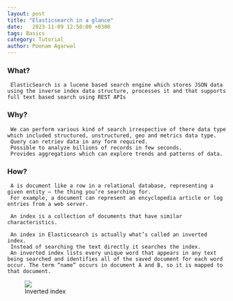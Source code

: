 ```yaml
---
layout: post
title: "Elasticsearch in a glance"
date: 	2023-11-09 12:50:00 +0300
tags: Basics 
category: Tutorial
author: Poonam Agarwal
---
```

### What?
	 ElasticSearch is a lucene based search engine which stores JSON data using the inverse index data structure, processes it and that supports full text based search using REST APIs


### Why?
	 We can perform various kind of search irrespective of there data type which included structured, unstructured, geo and metrics data type.
	 Query can retriev data in any form required.
	 Possible to analyze billions of records in few seconds.
	 Provides aggregations which can explore trends and patterns of data.


### How?
	 A is document like a row in a relational database, representing a given entity — the thing you’re searching for. 
	 For example, a document can represent an encyclopedia article or log entries from a web server.   

	 An index is a collection of documents that have similar characteristics.

	 An index in Elasticsearch is actually what’s called an inverted index.
	 Instead of searching the text directly it searches the index.
	 An inverted index lists every unique word that appears in any text being searched and identifies all of the saved document for each word occur. The term “name” occurs in document A and B, so it is mapped to that document.
	 
<div>

<figure>
<img src="{{ site.github.url }}/media/img/inverted-index.png" />
<figcaption>Inverted index</figcaption>
</figure>

</div>
